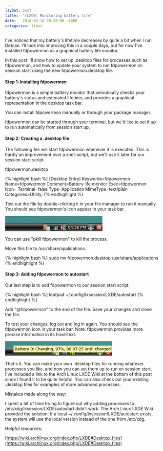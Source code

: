 ```yaml
---
layout: post
title:  "(LXDE) Monitoring battery life"
date:   2016-03-10 20:30:00 -0800
categories: linux
---
```

I've noticed that my battery's lifetime decreases by quite a bit when I run Debian.  I'll look into improving this in a couple days, but for now I've installed fdpowermon as a graphical battery life monitor.

In this post I'll show how to set up .desktop files for processes such as fdpowermon, and how to update your system to run fdpowermon on session start using the new fdpowermon.desktop file.

#### Step 1: Installing fdpowermon

fdpowermon is a simple battery monitor that periodically checks your battery's status and estimated lifetime, and provides a graphical representation in the desktop task bar.

You can install fdpowermon manually or through your package manager.

fdpowermon can be started through your terminal, but we'd like to set it up to run automatically from session start up.

#### Step 2: Creating a .desktop file

The following file will start fdpowermon whenever it is executed.  This is hardly an improvement over a shell script, but we'll use it later for our session start script.

fdpowermon.desktop

{% highlight bash %}
[Desktop Entry]
Keywords=fdpowermon
Name=fdpowermon
Comment=Battery life monitor
Exec=fdpowermon
Icon=
Terminal=false
Type=Application
MimeType=text/plain
Categories=Utility;
{% endhighlight %}

Test out the file by double-clicking it in your file manager to run it manually.  You should see fdpowermon's icon appear in your task bar.

![alt-text](/images/20160310_fdpowermontaskbar.png "Picture of the fdpowermon start menu icon")

You can use "pkill fdpowermon" to kill the process.

Move this file to /usr/share/applications.

{% highlight bash %}
sudo mv fdpowermon.desktop /usr/share/applications
{% endhighlight %}

#### Step 3: Adding fdpowermon to autostart

Our last step is to add fdpowermon to our session start script.

{% highlight bash %}
leafpad ~/.config/lxsession/LXDE/autostart
{% endhighlight %}

Add "@fdpowermon" to the end of the file.  Save your changes and close the file.

To test your changes, log out and log in again.  You should see the fdpowermon icon in your task bar.  Note: fdpowermon provides more precise information in its hovertext.

![alt-text](/images/20160310_fdpowermonhovertext.png "Picture of the fdpowermon start menu icon hover text")

That's it.  You can make your own .desktop files for running whatever processes you like, and now you can set them up to run on session start.  I've included a link to the Arch Linux LXDE Wiki at the bottom of this post since I found it to be quite helpful.  You can also check out your existing .desktop files for examples of more advanced processes.

Mistakes made along the way:

I spent a bit of time trying to figure out why adding processes to /etc/xdg/lxsession/LXDE/autostart didn't work.  The Arch Linux LXDE Wiki provided the solution: if a local ~/.config/lxsession/LXDE/autostart exists, the system will use the local version instead of the one from /etc/xdg.

Helpful resources:

[https://wiki.archlinux.org/index.php/LXDE#Desktop_files](https://wiki.archlinux.org/index.php/LXDE#Desktop_files)
